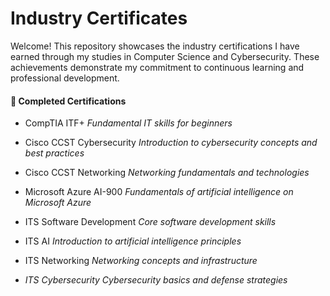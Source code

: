 # Industry Certificates
Welcome! This repository showcases the industry certifications I have earned through my studies in Computer Science and Cybersecurity. These achievements demonstrate my commitment to continuous learning and professional development.

#### 📜 Completed Certifications
- CompTIA ITF+
*Fundamental IT skills for beginners*

- Cisco CCST Cybersecurity
*Introduction to cybersecurity concepts and best practices*

- Cisco CCST Networking
*Networking fundamentals and technologies*

- Microsoft Azure AI-900
*Fundamentals of artificial intelligence on Microsoft Azure*

- ITS Software Development
*Core software development skills*

- ITS AI
*Introduction to artificial intelligence principles*

- ITS Networking
*Networking concepts and infrastructure*

- *ITS Cybersecurity
Cybersecurity basics and defense strategies*

